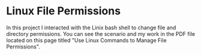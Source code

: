 # Linux File Permissions
In this project I interacted with the Linix bash shell to change file and directory permissions. You can see the scenario and my work in the PDF file located on this page titled "Use Linux Commands to Manage File Permissions".
